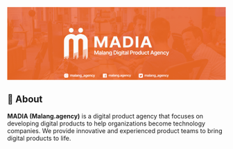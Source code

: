 <img src="https://raw.githubusercontent.com/malang-dev/.github/master/logo/banner-twitter.png" title="Malang.agency : Digital Product Agency" />

## 📃 About
<p><strong>MADIA (Malang.agency)</strong> is a digital product agency that focuses on developing digital products to help organizations become technology companies. We provide innovative and experienced product teams to bring digital products to life.</p>